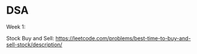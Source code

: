 # DSA

Week 1:

Stock Buy and Sell: https://leetcode.com/problems/best-time-to-buy-and-sell-stock/description/
